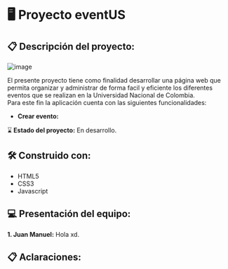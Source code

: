 # 🖥 Proyecto eventUS
## 📋 Descripción del proyecto:
![image](https://user-images.githubusercontent.com/82006611/132962234-93b376ee-e946-4e37-9d0c-0e1be98e2a8c.png)<br>

El presente proyecto tiene como finalidad desarrollar una página web que permita organizar y administrar de forma facil y eficiente los diferentes eventos que se realizan en la Universidad Nacional de Colombia. <br>
Para este fin la aplicación cuenta con las siguientes funcionalidades:

- **Crear evento:** 

⌛️ **Estado del proyecto:** En desarrollo.

## 🛠️ Construido con:

- HTML5
- CSS3
- Javascript

## 💻 Presentación del equipo:
**1. Juan Manuel:**
Hola xd.

## 📋 Aclaraciones:



